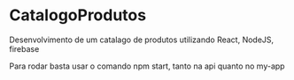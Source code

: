 # CatalogoProdutos

Desenvolvimento de um catalago de produtos utilizando React, NodeJS, firebase

Para rodar basta usar o comando npm start, tanto na api quanto no my-app

